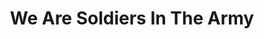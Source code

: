 ---
title: We Are Soldiers In The Army
event: Montgomery Bus Boycott
category: 
artist: James Cleveland
released: 1965
video: <iframe width="560" height="315" src="https://www.youtube.com/embed/bnudHcR_34M" title="YouTube video player" frameborder="0" allow="accelerometer; autoplay; clipboard-write; encrypted-media; gyroscope; picture-in-picture" allowfullscreen></iframe>
description: Lorem ipsum dolor sit amet, consectetur adipiscing elit, sed do eiusmod tempor incididunt ut labore et dolore magna aliqua. Semper quis lectus nulla at volutpat diam ut venenatis tellus
lyrics: |
    We are soldiers in the army
    We've got to fight although we have to cry,
    We've got to hold up the blood-stained banner,
    We've got to hold it up until we die.
    We are soldiers (we are soldiers)
    In the army (in the army)
    We've got to fight (We've got to fight although we have to cry)
    We've got a cross (We've got to hold up the blood stained banner)
    We've got to hold it up (We've got to hold it up until we die)
    I
    My mother was a soldier
    She had her hands on the gospel plow
    But one day she got old
    She couldn't fight any more
    She said I'll stand here and fight on anyhow. Oh,
---